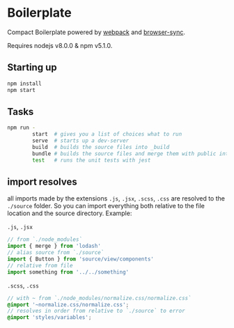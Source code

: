 # Boilerplate

Compact Boilerplate powered by [webpack][webpack] and [browser-sync][browser-sync].

Requires nodejs v8.0.0 & npm v5.1.0.

## Starting up

```sh
npm install
npm start
```

## Tasks

```sh
npm run -
        start  # gives you a list of choices what to run
        serve  # starts up a dev-server
        build  # builds the source files into _build
        bundle # builds the source files and merge them with public into _dist
        test   # runs the unit tests with jest
```

[webpack]: https://webpack.js.org/
[browser-sync]: https://www.browsersync.io/

## import resolves

all imports made by the extensions `.js`, `.jsx`, `.scss`, `.css` are resolved to the `./source` folder. So you can import everything both relative to the file location and the source directory. Example:

`.js`, `.jsx`

```javascript
// from `./node_modules`
import { merge } from 'lodash'
// alias source from `./source`
import { Button } from 'source/view/components'
// relative from file
import something from '../../something'
```

`.scss`, `.css`

```scss
// with ~ from `./node_modules/normalize.css/normalize.css`
@import '~normalize.css/normalize.css';
// resolves in order from relative to `./source` to error
@import 'styles/variables';
```